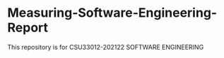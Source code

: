 # Measuring-Software-Engineering-Report
This repository is for CSU33012-202122 SOFTWARE ENGINEERING
